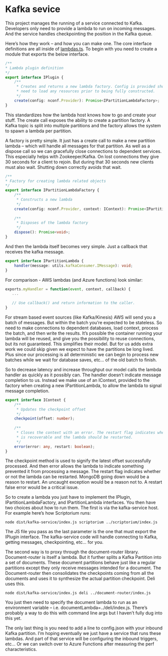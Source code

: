 # Kafka sevice

This project manages the running of a service connected to Kafka. Developers only need to provide a lambda to
run on incoming messages. And the service handles checkpointing the position in the Kafka queue.

Here’s how they work – and how you can make one. The core interface definitions are all inside of [lambdas.ts](./lambdas.ts). To begin with you need to create a module that exports the below interface.

```typescript
/**
* Lambda plugin definition
*/
export interface IPlugin {
    /**
     * Creates and returns a new lambda factory. Config is provided should the factory 
     * need to load any resources prior to being fully constructed.
     */
    create(config: nconf.Provider): Promise<IPartitionLambdaFactory>;
}
```
 
This standardizes how the lambda host knows how to go and create your stuff. The create call exposes the ability to create a partition factory. A Kafka topic is split into multiple partitions and the factory allows the system to spawn a lambda per partition.
 
A factory is pretty simple. It just has a create call to make a new partition lambda – which will handle all messages for that partition. As well as a dispose call so we can gracefully close connections to dependent services. This especially helps with Zookeeper/Kafka. On lost connections they give 30 seconds for a client to rejoin. But during that 30 seconds new clients must also wait. Shutting down correctly avoids that wait.

```typescript
/**
* Factory for creating lambda related objects
*/
export interface IPartitionLambdaFactory {
    /**
     * Constructs a new lambda
     */
    create(config: nconf.Provider, context: IContext): Promise<IPartitionLambda>;
 
    /**
     * Disposes of the lambda factory
     */
    dispose(): Promise<void>;
}
```

And then the lambda itself becomes very simple. Just a callback that receives the kafka message.

```typescript
export interface IPartitionLambda {
    handler(message: utils.kafkaConsumer.IMessage): void;
}
```
 
For comparison - AWS lambdas (and Azure functions) look similar:

```javascript
exports.myHandler = function(event, context, callback) {
   ...
  
   // Use callback() and return information to the caller. 
}
```
 
For stream based event sources (like Kafka/Kinesis) AWS will send you a batch of messages. But within the batch you’re expected to be stateless. So need to make connections to dependent databases, load context, process the batch, and then write the results. It’s possible the container running your lambda will be reused, and give you the possibility to reuse connections, but its not guaranteed. This simplifies their model. But for us adds extra work we could skip given we expect to have the partitions be long lived. Plus since our processing is all deterministic we can begin to process new batches while we wait for database saves, etc… of the old batch to finish.
 
So to decrease latency and increase throughput our model calls the lambda handler as quickly as it possibly can. The handler doesn’t indicate message completion to us. Instead we make use of an IContext, provided to the factory when creating a new IPartitionLambda, to allow the lambda to signal message completion.

```typescript
export interface IContext {
    /**
     * Updates the checkpoint offset
     */
    checkpoint(offset: number);
 
    /**
     * Closes the context with an error. The restart flag indicates whether the error
     * is recoverable and the lambda should be restarted.
     */
    error(error: any, restart: boolean);
}
```
 
The checkpoint method is used to signify the latest offset successfully processed. And then error allows the lambda to indicate something prevented it from processing a message. The restart flag indicates whether or not the lambda can be restarted. MongoDB going down would be a reason to restart. An uncaught exception would be a reason not to. A restart false error would be a critical issue.
 
So to create a lambda you just have to implement the IPlugin, IPartitionLambdaFactory, and IPartitionLambda interfaces. You then have two choices about how to run them. The first is via the kafka-service host. For example here’s how Scriptorium runs:
 
`node dist/kafka-service/index.js scriptorium ../scriptorium/index.js`
 
The JS file you pass as the last parameter is the one that must export the IPlugin interface. The kafka-service code will handle connecting to Kafka, getting messages, checkpointing, etc… for you.
 
The second way is to proxy through the document-router library. Document-router is itself a lambda. But it further splits a Kafka Partition into a set of documents. These document partitions behave just like a regular partitions except they only receive messages intended for a document. The Document-router then consolidates the checkpoints coming from all the documents and uses it to synthesize the actual partition checkpoint. Deli uses this.
 
`node dist/kafka-service/index.js deli ../document-router/index.js`
 
You just then need to specify the document lambda to run as an environment variable – i.e. documentLambda=../deli/index.js. There’s probably a way to do this with command line args but I haven’t fully dug into this yet.
 
The only last thing is you need to add a line to config.json with your inbound Kafka partition. I’m hoping eventually we just have a service that runs these lambdas. And part of that service will be configuring the inbound triggers, etc… Or we can switch over to Azure Functions after measuring the perf characteristics.
